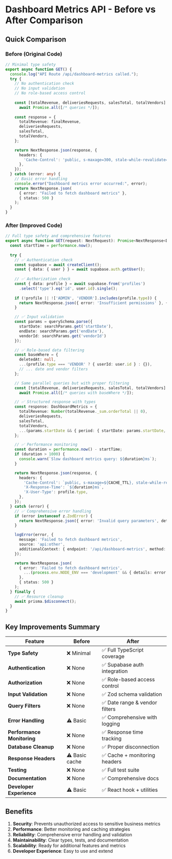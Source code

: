# Dashboard Metrics API - Before vs After Comparison

## Quick Comparison

### Before (Original Code)
```typescript
// Minimal type safety
export async function GET() {
  console.log("API Route /api/dashboard-metrics called.");
  try {
    // No authentication check
    // No input validation
    // No role-based access control
    
    const [totalRevenue, deliveriesRequests, salesTotal, totalVendors] =
      await Promise.all([/* queries */]);
      
    const response = {
      totalRevenue: finalRevenue,
      deliveriesRequests,
      salesTotal,
      totalVendors,
    };

    return NextResponse.json(response, {
      headers: {
        'Cache-Control': 'public, s-maxage=300, stale-while-revalidate=600',
      },
    });
  } catch (error: any) {
    // Basic error handling
    console.error("Dashboard metrics error occurred:", error);
    return NextResponse.json(
      { error: "Failed to fetch dashboard metrics" }, 
      { status: 500 }
    );
  }
}
```

### After (Improved Code)
```typescript
// Full type safety and comprehensive features
export async function GET(request: NextRequest): Promise<NextResponse<DashboardMetricsResponse>> {
  const startTime = performance.now();
  
  try {
    // ✅ Authentication check
    const supabase = await createClient();
    const { data: { user } } = await supabase.auth.getUser();
    
    // ✅ Authorization check
    const { data: profile } = await supabase.from('profiles')
      .select('type').eq('id', user.id).single();
    
    if (!profile || !['ADMIN', 'VENDOR'].includes(profile.type)) {
      return NextResponse.json({ error: 'Insufficient permissions' }, { status: 403 });
    }

    // ✅ Input validation
    const params = querySchema.parse({
      startDate: searchParams.get('startDate'),
      endDate: searchParams.get('endDate'),
      vendorId: searchParams.get('vendorId')
    });

    // ✅ Role-based data filtering
    const baseWhere = {
      deletedAt: null,
      ...(profile.type === 'VENDOR' ? { userId: user.id } : {}),
      // ... date and vendor filters
    };

    // Same parallel queries but with proper filtering
    const [totalRevenue, deliveriesRequests, salesTotal, totalVendors] =
      await Promise.all([/* queries with baseWhere */]);

    // ✅ Structured response with types
    const response: DashboardMetrics = {
      totalRevenue: Number(totalRevenue._sum.orderTotal || 0),
      deliveriesRequests,
      salesTotal,
      totalVendors,
      ...(params.startDate && { period: { startDate: params.startDate, endDate: params.endDate } })
    };

    // ✅ Performance monitoring
    const duration = performance.now() - startTime;
    if (duration > 1000) {
      console.warn(`Slow dashboard metrics query: ${duration}ms`);
    }

    return NextResponse.json(response, {
      headers: {
        'Cache-Control': `public, s-maxage=${CACHE_TTL}, stale-while-revalidate=${STALE_WHILE_REVALIDATE}`,
        'X-Response-Time': `${duration}ms`,
        'X-User-Type': profile.type,
      },
    });
  } catch (error) {
    // ✅ Comprehensive error handling
    if (error instanceof z.ZodError) {
      return NextResponse.json({ error: 'Invalid query parameters', details: error.errors }, { status: 400 });
    }

    logError(error, {
      message: 'Failed to fetch dashboard metrics',
      source: 'api:other',
      additionalContext: { endpoint: '/api/dashboard-metrics', method: 'GET' }
    });

    return NextResponse.json(
      { error: 'Failed to fetch dashboard metrics', 
        ...(process.env.NODE_ENV === 'development' && { details: error.message }) 
      }, 
      { status: 500 }
    );
  } finally {
    // ✅ Resource cleanup
    await prisma.$disconnect();
  }
}
```

## Key Improvements Summary

| Feature | Before | After |
|---------|--------|-------|
| **Type Safety** | ❌ Minimal | ✅ Full TypeScript coverage |
| **Authentication** | ❌ None | ✅ Supabase auth integration |
| **Authorization** | ❌ None | ✅ Role-based access control |
| **Input Validation** | ❌ None | ✅ Zod schema validation |
| **Query Filters** | ❌ None | ✅ Date range & vendor filters |
| **Error Handling** | ⚠️ Basic | ✅ Comprehensive with logging |
| **Performance Monitoring** | ❌ None | ✅ Response time tracking |
| **Database Cleanup** | ❌ None | ✅ Proper disconnection |
| **Response Headers** | ⚠️ Basic cache | ✅ Cache + monitoring headers |
| **Testing** | ❌ None | ✅ Full test suite |
| **Documentation** | ❌ None | ✅ Comprehensive docs |
| **Developer Experience** | ⚠️ Basic | ✅ React hook + utilities |

## Benefits

1. **Security**: Prevents unauthorized access to sensitive business metrics
2. **Performance**: Better monitoring and caching strategies
3. **Reliability**: Comprehensive error handling and validation
4. **Maintainability**: Clear types, tests, and documentation
5. **Scalability**: Ready for additional features and metrics
6. **Developer Experience**: Easy to use and extend